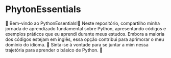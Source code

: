 # PhytonEssentials
 👋 Bem-vindo ao PythonEssentials!🐍 Neste repositório, compartilho minha jornada de aprendizado fundamental sobre Python, apresentando códigos e exemplos práticos que eu aprendi durante meus estudos. Embora a maioria dos códigos estejam em inglês, essa opção contribui para aprimorar o meu domínio do idioma. 🌟 Sinta-se à vontade para se juntar a mim nessa trajetória para aprender o básico de Python. 🚀
